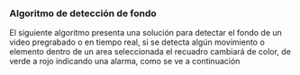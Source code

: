 ### Algoritmo de detección de fondo

El siguiente algoritmo presenta una solución para detectar el fondo de un video pregrabado o en tiempo real, si se detecta algún movimiento o elemento dentro de un area seleccionada el recuadro cambiará de color, de verde a rojo indicando una alarma, como se ve a continuación

